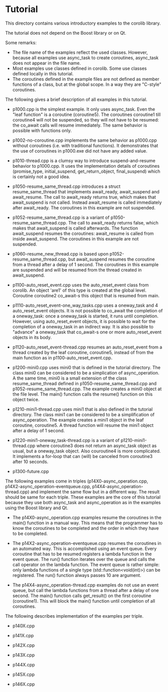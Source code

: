 # Tutorial

This directory contains various introductory examples to the corolib library.

The tutorial does not depend on the Boost library or on Qt.

Some remarks:
* The file name of the examples reflect the used classes. However, because all examples use async_task to create coroutines, async_task does not appear in the file name.
* Most examples use classes defined in corolib. Some use classes defined locally in this tutorial.
* The coroutines defined in the example files are not defined as member functions of a class, but at the global scope. In a way they are "C-style" coroutines.

The following gives a brief description of all examples in this tutorial.

* p1000.cpp is the simplest example. 
  It only uses async_task. Even the "leaf function" is a coroutine (coroutine5). 
  The coroutines coroutine1 till coroutine4 will not be suspended, so they will not have to be resumed: 
  the co_await calls will resume immediately. The same behavior is possible with functions only.

* p1002-no-coroutine.cpp implements the same behavior as p1000.cpp without coroutines
  (i.e. with traditional functions).
  It demonstrates that the use of coroutines in p1000.exe did not have any added value.

* p1010-thread.cpp is a clumsy way to introduce suspend-and-resume behavior to p1000.cpp.
  It uses the implementation details of coroutines (promise_type, initial_suspend, get_return_object, 
  final_suspend) which is certainly not a good idea.

* p1050-resume_same_thread.cpp introduces a struct resume_same_thread that implements 
  await_ready, await_suspend and await_resume. The call to await_ready returns true,
  which makes that await_suspend is not called. Instead await_resume is called immediately after
  await_ready. The coroutines in this example are not suspended.

* p1052-resume_same_thread.cpp is a variant of p1050-resume_same_thread.cpp.
  The call to await_ready returns false, which makes that await_suspend is called afterwards.
  The function await_suspend resumes the coroutines: await_resume is called from inside await_suspend.
  The coroutines in this example are not suspended.

* p1060-resume_new_thread.cpp is based upon p1052-resume_same_thread.cpp, but await_suspend resumes the 
  coroutine from a thread after a delay of 1 second. 
  The coroutines in this example are suspended and will be resumed from the thread created in await_suspend.
  
* p1100-auto_reset_event.cpp uses the auto_reset_event class from corolib. An object 'are1' of this type is
  created at the global level. Coroutine coroutine2 co_await-s this object that is resumed from main.

* p1110-auto_reset_event-one_way_tasks.cpp uses a oneway_task and 4 auto_reset_event objects.
  It is not possible to co_await the completion of a oneway_task: once a oneway_task is started, it runs
  until completion.
  However, using auto_reset_event objects, it is possible to wait for the completion of a oneway_task 
  in an indirect way.
  It is also possible to "advance" a oneway_task that co_await-s one or more auto_reset_event objects 
  in its body.

* p1120-auto_reset_event-thread.cpp resumes an auto_reset_event from a thread created by the leaf coroutine,
  coroutine5,
  instead of from the main function as in p1100-auto_reset_event.cpp.

* p1200-mini0.cpp uses mini0 that is defined in the tutorial directory.
  The class mini0 can be considered to be a simplication of async_operation<void>.
  A the same time, mini0 is a small extension of the class resume_same_thread
  defined in p1050-resume_same_thread.cpp and p1052-resume_same_thread.cpp.
  The example creates a mini0 object at the file level.
  The main() function calls the resume() function on this object twice.

* p1210-mini1-thread.cpp uses mini1 that is also defined in the tutorial directory.
  The class mini1 can be considered to be a simplification of async_operation<T>.
  The example creates a mini1 object in the leaf coroutine, coroutine5.
  A thread function will resume the mini1 object after a delay of 1 second.

* p1220-mini1-oneway_task-thread.cpp is a variant of p1210-mini1-thread.cpp where
  coroutine3 does not return an async_task<int> object as usual, but a oneway_task object.
  Also couroutine4 is more complicated. It implements a for-loop that can (will) be
  canceled from coroutine3 after 10 seconds.

* p1300-future.cpp

The following examples come in triples 
(p14X0-async_operation.cpp, p14X2-async_operation-eventqueue.cpp, p14X4-async_operation-thread.cpp)
and implement the same flow but in a different way. The result should be same for each triple.
These examples are the core of this tutorial because they use both async_task and async_operation 
as in the examples using the Boost library and Qt.

* The p14X0-async_operation.cpp examples resume the coroutines in the main() function in a manual way.
  This means that the programmer has to know the coroutines to be completed and the order in which they have to be completed.

* The p14X2-async_operation-eventqueue.cpp resumes the coroutines in an automated way.
  This is accomplished using an event queue. Every coroutine that has to be resumed registers 
  a lambda function in the event queue.
  The run() function iterates over the queue and calls the call operator on the lambda function.
  The event queue is rather simple: only lambda functions of a single type (std::function<void(int)>)
  can be registered. The run() function always passes 10 are argument.

* The p14X4-async_operation-thread.cpp examples do not use an event queue, but call the lambda functions 
  from a thread after a delay of one second.
  The main() function calls get_result() on the first coroutine (coroutine1).
  This will block the main() function until completion of all coroutines.

The following describes implementation of the examples per triple.

* p140X.cpp

* p141X.cpp

* p142X.cpp

* p143X.cpp

* p144X.cpp

* p145X.cpp

* p146X.cpp
